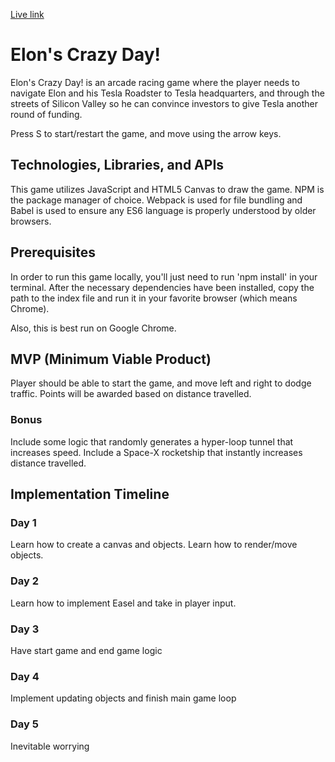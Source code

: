 [Live link][link]

[link]: http://kennethcng.com/Elon-s-Crazy-Day/

# Elon's Crazy Day!

Elon's Crazy Day! is an arcade racing game where the player needs to navigate Elon and his Tesla Roadster to Tesla headquarters, and through the streets of Silicon Valley so he can convince investors to give Tesla another round of funding.

Press S to start/restart the game, and move using the arrow keys.

## Technologies, Libraries, and APIs

This game utilizes JavaScript and HTML5 Canvas to draw the game. NPM is the package manager of choice. Webpack is used for file bundling and Babel is used to ensure any ES6 language is properly understood by older browsers.

## Prerequisites

In order to run this game locally, you'll just need to run 'npm install' in your terminal. After the necessary dependencies have been installed, copy the path to the index file and run it in your favorite browser (which means Chrome).

Also, this is best run on Google Chrome.

## MVP (Minimum Viable Product)

Player should be able to start the game, and move left and right to dodge traffic. Points will be awarded based on distance travelled.

### Bonus

Include some logic that randomly generates a hyper-loop tunnel that increases speed.
Include a Space-X rocketship that instantly increases distance travelled.


## Implementation Timeline

### Day 1
  Learn how to create a canvas and objects. Learn how to render/move objects.

### Day 2
  Learn how to implement Easel and take in player input.

### Day 3
  Have start game and end game logic

### Day 4
  Implement updating objects and finish main game loop

### Day 5
  Inevitable worrying

